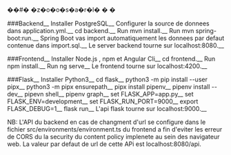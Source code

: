 ��#� �z�o�o�s�a�r�l�
�
�

###Backend__
Installer PostgreSQL__
Configurer la source de donnees dans application.yml.__
cd backend.__
Run mvn install.__
Run mvn spring-boot:run.__
Spring Boot vas import automatiquement les donnees par defaut contenue dans import.sql.__
Le server backend tourne sur localhost:8080.__

###Frontend__
Installer Node.js , npm et Angular Cli__
cd frontend.__
Run npm install.__
Run ng serve__
Le frontend tourne  sur localhost:4200.__

###Flask__
Installer Python3__
cd flask__
python3 -m pip install --user pipx__
python3 -m pipx ensurepath__
pipx install pipenv__
pipenv install --dev__
pipevn shell__
pipenv graph__
set FLASK_APP=app.py__
set FLASK_ENV=development__
set FLASK_RUN_PORT=9000__
export FLASK_DEBUG=1__
flask run__
L'api flask tourne sur localhost:9000.__

NB: L'API du backend en cas de changment d'url se configure dans le fichier src/environments/environment.ts du  frontend  a fin d'eviter les erreur de CORS du la security du content policy implenete au sein des navigateur web. La valeur par defaut de url de cette APi est  localhost:8080/api.
